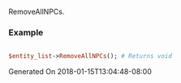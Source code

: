 RemoveAllNPCs.
### Example

```perl

$entity_list->RemoveAllNPCs(); # Returns void
```


Generated On 2018-01-15T13:04:48-08:00